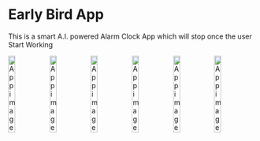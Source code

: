 # Early Bird App
This is a smart A.I. powered Alarm Clock App which will stop once the user Start Working


<div style="display:flex;">
<img alt="App image" src="https://raw.githubusercontent.com/kunal-mahatha/early-bird-app/main/EarlyBird-snaps/1.png" width="16.6%">
<img alt="App image" src="https://raw.githubusercontent.com/kunal-mahatha/early-bird-app/main/EarlyBird-snaps/2.png" width="16.6%">
<img alt="App image" src="https://raw.githubusercontent.com/kunal-mahatha/early-bird-app/main/EarlyBird-snaps/3.png" width="16.6%">
<img alt="App image" src="https://raw.githubusercontent.com/kunal-mahatha/early-bird-app/main/EarlyBird-snaps/4.png" width="16.6%">
<img alt="App image" src="https://raw.githubusercontent.com/kunal-mahatha/early-bird-app/main/EarlyBird-snaps/5.png" width="16.6%">
<img alt="App image" src="https://raw.githubusercontent.com/kunal-mahatha/early-bird-app/main/EarlyBird-snaps/6.png" width="16.6%">
</div>
